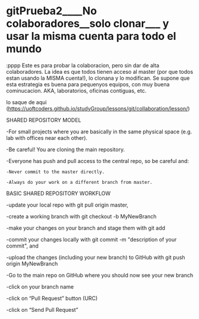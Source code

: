 # gitPrueba2____No colaboradores__solo clonar___ y usar la misma cuenta para todo el mundo

:pppp
Este es para probar la colaboracion, pero sin dar de alta colaboradores. La idea es que todos tienen acceso al master (por que todos estan usando la MISMA cuenta!), lo clonana y lo modifican.
Se supone que esta estrategia es buena para pequenyos equipos, con muy buena cominucacion. AKA, laboratorios, oficinas contiguas, etc.

lo saque de aqui (https://uoftcoders.github.io/studyGroup/lessons/git/collaboration/lesson/)

SHARED REPOSITORY MODEL

  -For small projects where you are basically in the same physical space (e.g. lab with offices near each other).
  
  -Be careful! You are cloning the main repository.
  
  -Everyone has push and pull access to the central repo, so be careful and:
  
    -Never commit to the master directly.
    
    -Always do your work on a different branch from master.
    
    
BASIC SHARED REPOSITORY WORKFLOW

  -update your local repo with                                git pull origin master,
  
  -create a working branch with                               git checkout -b MyNewBranch
  
  -make your changes on your branch and stage them with       git add
  
  -commit your changes locally with                           git commit -m "description of your commit", and
  
  -upload the changes (including your new branch) to GitHub with            git push origin MyNewBranch
  
  -Go to the main repo on GitHub where you should now see your new branch
  
  -click on your branch name
  
  -click on “Pull Request” button (URC)
  
  -click on “Send Pull Request”

